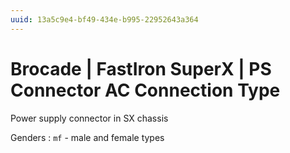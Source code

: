 ```yaml
---
uuid: 13a5c9e4-bf49-434e-b995-22952643a364
---
```

# Brocade | FastIron SuperX | PS Connector AC Connection Type

Power supply connector in SX chassis

Genders
: `mf` - male and female types
